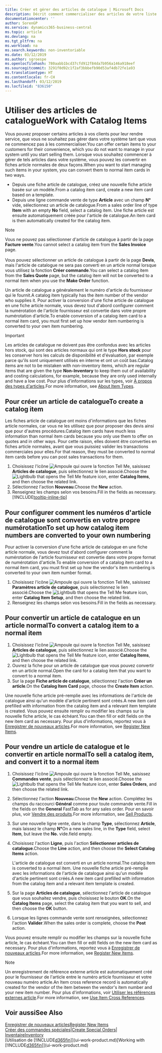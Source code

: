 ```yaml
---
title: Créer et gérer des articles de catalogue | Microsoft Docs
description: Décrit comment commercialiser des articles de votre liste de fournisseurs d'articles mais pas dans votre propre liste d'articles.
documentationcenter: ''
author: SorenGP
ms.service: dynamics365-business-central
ms.topic: article
ms.devlang: na
ms.tgt_pltfrm: na
ms.workload: na
ms.search.keywords: non-inventoriable
ms.date: 03/12/2019
ms.author: sgroespe
ms.openlocfilehash: 780aabb1bcd37cfd912f84da7b956a146a918eef
ms.sourcegitcommit: 3291f0d92c1f2af3bbbefb90d53af4db72fe1a93
ms.translationtype: HT
ms.contentlocale: fr-CH
ms.lasthandoff: 03/12/2019
ms.locfileid: "836150"
---
```

# <a name="work-with-catalog-items"></a><span data-ttu-id="2537c-103">Utiliser des articles de catalogue</span><span class="sxs-lookup"><span data-stu-id="2537c-103">Work with Catalog Items</span></span>
<span data-ttu-id="2537c-104">Vous pouvez proposer certains articles à vos clients pour leur rendre service, que vous ne souhaitez pas gérer dans votre système tant que vous ne commencez pas à les commercialiser.</span><span class="sxs-lookup"><span data-stu-id="2537c-104">You can offer certain items to your customers for their convenience, which you do not want to manage in your system until you start selling them.</span></span> <span data-ttu-id="2537c-105">Lorsque vous souhaitez commencer à gérer de tels articles dans votre système, vous pouvez les convertir en fiches article normales de deux façons.</span><span class="sxs-lookup"><span data-stu-id="2537c-105">When you want to start managing such items in your system, you can convert them to normal item cards in two ways.</span></span>

* <span data-ttu-id="2537c-106">Depuis une fiche article de catalogue, créez une nouvelle fiche article basée sur un modèle.</span><span class="sxs-lookup"><span data-stu-id="2537c-106">From a catalog item card, create a new item card based on a template.</span></span>
* <span data-ttu-id="2537c-107">Depuis une ligne commande vente de type **Article** avec un champ **N°** vide, sélectionnez un article de catalogue.</span><span class="sxs-lookup"><span data-stu-id="2537c-107">From a sales order line of type **Item** with an empty **No** field, select a catalog item.</span></span> <span data-ttu-id="2537c-108">Une fiche article est ensuite automatiquement créée pour l'article de catalogue.</span><span class="sxs-lookup"><span data-stu-id="2537c-108">An item card is then automatically created for the catalog item.</span></span>

> [!NOTE]  
> <span data-ttu-id="2537c-109">Vous ne pouvez pas sélectionner d'article de catalogue à partir de la page **Facture vente**.</span><span class="sxs-lookup"><span data-stu-id="2537c-109">You cannot select a catalog item from the **Sales Invoice** page.</span></span><br /><br />
> <span data-ttu-id="2537c-110">Vous pouvez sélectionner un article de catalogue à partir de la page **Devis**, mais l'article de catalogue ne sera pas converti en un article normal lorsque vous utilisez la fonction **Créer commande**.</span><span class="sxs-lookup"><span data-stu-id="2537c-110">You can select a catalog item from the **Sales Quote** page, but the catalog item will not be converted to a normal item when you use the **Make Order** function.</span></span>

<span data-ttu-id="2537c-111">Un article de catalogue a généralement le numéro d'article du fournisseur qui le fournit.</span><span class="sxs-lookup"><span data-stu-id="2537c-111">A catalog item typically has the item number of the vendor who supplies it.</span></span> <span data-ttu-id="2537c-112">Pour activer la conversion d'une fiche article de catalogue en une fiche article normale, vous devez tout d'abord configurer comment la numérotation de l'article fournisseur est convertie dans votre propre numérotation d'article.</span><span class="sxs-lookup"><span data-stu-id="2537c-112">To enable conversion of a catalog item card to a normal item card, you must first set up how vendor item numbering is converted to your own item numbering.</span></span>   

> [!Important]
> <span data-ttu-id="2537c-113">Les articles de catalogue ne doivent pas être confondus avec les articles hors stock, qui sont des articles normaux qui ont le type **Hors stock** pour les conserver hors les calculs de disponibilité et d'évaluation, par exemple parce qu'ils sont uniquement utilisés en interne et ont un coût bas.</span><span class="sxs-lookup"><span data-stu-id="2537c-113">Catalog items are not to be mistaken with non-inventory items, which are regular items that are given the type **Non-Inventory** to keep them out of availability and costing calculations, for example, because they are only used internally and have a low cost.</span></span> <span data-ttu-id="2537c-114">Pour plus d'informations sur les types, voir [À propos des types d'articles](inventory-about-item-types.md).</span><span class="sxs-lookup"><span data-stu-id="2537c-114">For more information, see [About Item Types](inventory-about-item-types.md).</span></span>

## <a name="to-create-a-catalog-item"></a><span data-ttu-id="2537c-115">Pour créer un article de catalogue</span><span class="sxs-lookup"><span data-stu-id="2537c-115">To create a catalog item</span></span>
<span data-ttu-id="2537c-116">Les fiches article de catalogue ont moins d'informations que les fiches article normales, car vous ne les utilisez que pour proposer des devis ainsi que pour d'autres procédures.</span><span class="sxs-lookup"><span data-stu-id="2537c-116">Catalog item cards have much less information than normal item cards because you only use them to offer on quotes and in other ways.</span></span> <span data-ttu-id="2537c-117">Pour cette raison, elles doivent être converties en fiches article normales, avant que vous puissiez valider les transactions commerciales pour elles.</span><span class="sxs-lookup"><span data-stu-id="2537c-117">For that reason, they must be converted to normal item cards before you can post sales transactions for them.</span></span>

1. <span data-ttu-id="2537c-118">Choisissez l'icône ![Ampoule qui ouvre la fonction Tell Me](media/ui-search/search_small.png "Dites-moi ce que vous voulez faire"), saisissez **Articles de catalogue**, puis sélectionnez le lien associé.</span><span class="sxs-lookup"><span data-stu-id="2537c-118">Choose the ![Lightbulb that opens the Tell Me feature](media/ui-search/search_small.png "Tell me what you want to do") icon, enter **Catalog Items**, and then choose the related link.</span></span>
2. <span data-ttu-id="2537c-119">Sélectionnez l'action **Nouveau**.</span><span class="sxs-lookup"><span data-stu-id="2537c-119">Choose the **New** action.</span></span>
3. <span data-ttu-id="2537c-120">Renseignez les champs selon vos besoins.</span><span class="sxs-lookup"><span data-stu-id="2537c-120">Fill in the fields as necessary.</span></span> [!INCLUDE[tooltip-inline-tip](includes/tooltip-inline-tip_md.md)]

## <a name="to-set-up-how-catalog-item-numbers-are-converted-to-your-own-numbering"></a><span data-ttu-id="2537c-121">Pour configurer comment les numéros d'article de catalogue sont convertis en votre propre numérotation</span><span class="sxs-lookup"><span data-stu-id="2537c-121">To set up how catalog item numbers are converted to your own numbering</span></span>
<span data-ttu-id="2537c-122">Pour activer la conversion d'une fiche article de catalogue en une fiche article normale, vous devez tout d'abord configurer comment la numérotation de l'article fournisseur est convertie dans votre propre format de numérotation d'article.</span><span class="sxs-lookup"><span data-stu-id="2537c-122">To enable conversion of a catalog item card to a normal item card, you must first set up how the vendor's item numbering is converted to your own item number format.</span></span>

1. <span data-ttu-id="2537c-123">Choisissez l'icône ![Ampoule qui ouvre la fonction Tell Me](media/ui-search/search_small.png "Dites-moi ce que vous voulez faire"), saisissez **Paramètres article de catalogue**, puis sélectionnez le lien associé.</span><span class="sxs-lookup"><span data-stu-id="2537c-123">Choose the ![Lightbulb that opens the Tell Me feature](media/ui-search/search_small.png "Tell me what you want to do") icon, enter **Catalog Item Setup**, and then choose the related link.</span></span>
2. <span data-ttu-id="2537c-124">Renseignez les champs selon vos besoins.</span><span class="sxs-lookup"><span data-stu-id="2537c-124">Fill in the fields as necessary.</span></span>

## <a name="to-convert-a-catalog-item-to-a-normal-item"></a><span data-ttu-id="2537c-125">Pour convertir un article de catalogue en un article normal</span><span class="sxs-lookup"><span data-stu-id="2537c-125">To convert a catalog item to a normal item</span></span>
1. <span data-ttu-id="2537c-126">Choisissez l'icône ![Ampoule qui ouvre la fonction Tell Me](media/ui-search/search_small.png "Dites-moi ce que vous voulez faire"), saisissez **Articles de catalogue**, puis sélectionnez le lien associé.</span><span class="sxs-lookup"><span data-stu-id="2537c-126">Choose the ![Lightbulb that opens the Tell Me feature](media/ui-search/search_small.png "Tell me what you want to do") icon, enter **Catalog Items**, and then choose the related link.</span></span>
2. <span data-ttu-id="2537c-127">Ouvrez la fiche pour un article de catalogue que vous pouvez convertir en un article normal.</span><span class="sxs-lookup"><span data-stu-id="2537c-127">Open the card for a catalog item that you want to convert to a normal item.</span></span>
3. <span data-ttu-id="2537c-128">Sur la page **Fiche article de catalogue**, sélectionnez l'action **Créer un article**.</span><span class="sxs-lookup"><span data-stu-id="2537c-128">On the **Catalog Item Card** page, choose the **Create Item** action.</span></span>

<span data-ttu-id="2537c-129">Une nouvelle fiche article pré-remplie avec les informations de l'article de catalogue ainsi qu'un modèle d'article pertinent sont créés.</span><span class="sxs-lookup"><span data-stu-id="2537c-129">A new item card prefilled with information from the catalog item and a relevant item template is created.</span></span> <span data-ttu-id="2537c-130">Vous pouvez ensuite remplir ou modifier les champs sur la nouvelle fiche article, le cas échéant.</span><span class="sxs-lookup"><span data-stu-id="2537c-130">You can then fill or edit fields on the new item card as necessary.</span></span> <span data-ttu-id="2537c-131">Pour plus d'informations, reportez vous à [Enregistrer de nouveaux articles](inventory-how-register-new-items.md).</span><span class="sxs-lookup"><span data-stu-id="2537c-131">For more information, see [Register New Items](inventory-how-register-new-items.md).</span></span>

## <a name="to-sell-a-catalog-item-and-convert-it-to-a-normal-item"></a><span data-ttu-id="2537c-132">Pour vendre un article de catalogue et le convertir en article normal</span><span class="sxs-lookup"><span data-stu-id="2537c-132">To sell a catalog item, and convert it to a normal item</span></span>
1. <span data-ttu-id="2537c-133">Choisissez l'icône ![Ampoule qui ouvre la fonction Tell Me](media/ui-search/search_small.png "Dites-moi ce que vous voulez faire"), saisissez **Commandes vente**, puis sélectionnez le lien associé.</span><span class="sxs-lookup"><span data-stu-id="2537c-133">Choose the ![Lightbulb that opens the Tell Me feature](media/ui-search/search_small.png "Tell me what you want to do") icon, enter **Sales Orders**, and then choose the related link.</span></span>
2. <span data-ttu-id="2537c-134">Sélectionnez l'action **Nouveau**.</span><span class="sxs-lookup"><span data-stu-id="2537c-134">Choose the **New** action.</span></span> <span data-ttu-id="2537c-135">Complétez les champs du raccourci **Général** comme pour toute commande vente.</span><span class="sxs-lookup"><span data-stu-id="2537c-135">Fill in the fields on the **General** FastTab as for any sales order.</span></span> <span data-ttu-id="2537c-136">Pour en savoir plus, voir [Vendre des produits](sales-how-sell-products.md).</span><span class="sxs-lookup"><span data-stu-id="2537c-136">For more information, see [Sell Products](sales-how-sell-products.md).</span></span>
3. <span data-ttu-id="2537c-137">Sur une nouvelle ligne vente, dans le champ **Type**, sélectionnez **Article**, mais laissez le champ **N°**</span><span class="sxs-lookup"><span data-stu-id="2537c-137">On a new sales line, in the **Type** field, select **Item**, but leave the **No.**</span></span> <span data-ttu-id="2537c-138">vide.</span><span class="sxs-lookup"><span data-stu-id="2537c-138">field empty.</span></span>
4. <span data-ttu-id="2537c-139">Choisissez l'action **Ligne**, puis l'action **Sélectionner articles de catalogue**.</span><span class="sxs-lookup"><span data-stu-id="2537c-139">Choose the **Line** action, and then choose the **Select Catalog Items** action.</span></span>

    <span data-ttu-id="2537c-140">L'article de catalogue est converti en un article normal.</span><span class="sxs-lookup"><span data-stu-id="2537c-140">The catalog item is converted to a normal item.</span></span> <span data-ttu-id="2537c-141">Une nouvelle fiche article pré-remplie avec les informations de l'article de catalogue ainsi qu'un modèle d'article pertinent sont créés.</span><span class="sxs-lookup"><span data-stu-id="2537c-141">A new item card prefilled with information from the catalog item and a relevant item template is created.</span></span>
5. <span data-ttu-id="2537c-142">Sur la page **Articles de catalogue**, sélectionnez l'article de catalogue que vous souhaitez vendre, puis choisissez le bouton **OK**.</span><span class="sxs-lookup"><span data-stu-id="2537c-142">On the **Catalog Items** page, select the catalog item that you want to sell, and then choose the **OK** button.</span></span>
6. <span data-ttu-id="2537c-143">Lorsque les lignes commande vente sont renseignées, sélectionnez l'action **Valider**.</span><span class="sxs-lookup"><span data-stu-id="2537c-143">When the sales order is complete, choose the **Post** action.</span></span>

<span data-ttu-id="2537c-144">Vous pouvez ensuite remplir ou modifier les champs sur la nouvelle fiche article, le cas échéant.</span><span class="sxs-lookup"><span data-stu-id="2537c-144">You can then fill or edit fields on the new item card as necessary.</span></span> <span data-ttu-id="2537c-145">Pour plus d'informations, reportez vous à [Enregistrer de nouveaux articles](inventory-how-register-new-items.md).</span><span class="sxs-lookup"><span data-stu-id="2537c-145">For more information, see [Register New Items](inventory-how-register-new-items.md).</span></span>

> [!NOTE]  
>   <span data-ttu-id="2537c-146">Un enregistrement de référence externe article est automatiquement créé pour le fournisseur de l'article entre le numéro article fournisseur et votre nouveau numéro article.</span><span class="sxs-lookup"><span data-stu-id="2537c-146">An Item cross reference record is automatically created for the vendor of the item between the vendor's item number and your new item number.</span></span> <span data-ttu-id="2537c-147">Pour plus d'informations, voir [Utiliser les références externes article](inventory-how-use-item-cross-refs.md).</span><span class="sxs-lookup"><span data-stu-id="2537c-147">For more information, see [Use Item Cross References](inventory-how-use-item-cross-refs.md).</span></span>

## <a name="see-also"></a><span data-ttu-id="2537c-148">Voir aussi</span><span class="sxs-lookup"><span data-stu-id="2537c-148">See Also</span></span>
[<span data-ttu-id="2537c-149">Enregistrer de nouveaux articles</span><span class="sxs-lookup"><span data-stu-id="2537c-149">Register New Items</span></span>](inventory-how-register-new-items.md)  
<span data-ttu-id="2537c-150">[Créer des commandes spéciales](sales-how-to-create-special-orders.md)|</span><span class="sxs-lookup"><span data-stu-id="2537c-150">[Create Special Orders](sales-how-to-create-special-orders.md)|</span></span>  
[<span data-ttu-id="2537c-151">Inventaire</span><span class="sxs-lookup"><span data-stu-id="2537c-151">Inventory</span></span>](inventory-manage-inventory.md)  
<span data-ttu-id="2537c-152">[Utilisation de [!INCLUDE[d365fin](includes/d365fin_md.md)]](ui-work-product.md)</span><span class="sxs-lookup"><span data-stu-id="2537c-152">[Working with [!INCLUDE[d365fin](includes/d365fin_md.md)]](ui-work-product.md)</span></span>
